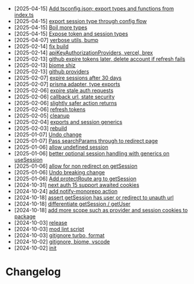 - [2025-04-15] [Add tsconfig.json; export types and functions from index.ts](https://github.com/RubricLab/auth/commit/f55dbe15af79d7879761edbb1feaa823a914e46a)
- [2025-04-15] [export session type through config flow](https://github.com/RubricLab/auth/commit/75623bea479d8ab792b181b5cc455db8b1744e7b)
- [2025-04-15] [Boil more types](https://github.com/RubricLab/auth/commit/5ebdc5690fc6e83773869c2aaf7d5794d51b8b66)
- [2025-04-15] [Expose token and session types](https://github.com/RubricLab/auth/commit/e898a1f64f1ea77bdd02ce89ff027c2f7593d89f)
- [2025-04-07] [verbose utils, bump](https://github.com/RubricLab/auth/commit/fd78ca0bc1824339b2b1a6ffb72eccc5c13d8d1c)
- [2025-02-14] [fix build](https://github.com/RubricLab/auth/commit/c54af553ae56c720d886f97e6ee510bbb2ade498)
- [2025-02-14] [apiKeyAuthorizationProviders, vercel, brex](https://github.com/RubricLab/auth/commit/498233933eccab4cb147a0b4bd8a01f75ccc2a75)
- [2025-02-13] [github expire tokens later, delete account if refresh fails](https://github.com/RubricLab/auth/commit/8a873404076151a7f0eaf490a8d8e9c483349d56)
- [2025-02-13] [biome shiz](https://github.com/RubricLab/auth/commit/c9e3cc3f887614a11907fcfbc137092bed3cfcf8)
- [2025-02-13] [github providers](https://github.com/RubricLab/auth/commit/e98d787af8ac54d174fddd8c5938b960d5d72462)
- [2025-02-07] [expire sessions after 30 days](https://github.com/RubricLab/auth/commit/bcb4a8bf8a3601afffb2ad1ecef21061850e24db)
- [2025-02-07] [prisma adapter, type exports](https://github.com/RubricLab/auth/commit/ea24d4a2a5f7ec464eba3da5c2be96c9e2bf09af)
- [2025-02-06] [expire stale auth requests](https://github.com/RubricLab/auth/commit/117d98f5f01aa195f3a29edd8c238fbc61782a90)
- [2025-02-06] [callback url, state security](https://github.com/RubricLab/auth/commit/31b2a52abc65bae6a2dbc34bb5d83ecc09238a72)
- [2025-02-06] [slightly safer action returns](https://github.com/RubricLab/auth/commit/057e0c6380e2143d75bcd961c3af0692a736637b)
- [2025-02-06] [refresh tokens](https://github.com/RubricLab/auth/commit/9c1c10d37c20a317e5373d50a54676ed68fe78ac)
- [2025-02-05] [cleanup](https://github.com/RubricLab/auth/commit/f0f9040394c6754525d1a5dbd68e3452853d5ef0)
- [2025-02-04] [exports and session generics](https://github.com/RubricLab/auth/commit/0758e8d3c3d0d31006c424316688d9a950b9f936)
- [2025-02-03] [rebuild](https://github.com/RubricLab/auth/commit/3fa5db5c4716a9db6cc1361702c820ceda832cfb)
- [2025-01-07] [Undo change](https://github.com/RubricLab/auth/commit/2315b51d3bf472421d565ee80a2b7a14c5852343)
- [2025-01-07] [Pass searchParams through to redirect page](https://github.com/RubricLab/auth/commit/daefdcf4ad98ecc0a66b73c81992e72512faeacb)
- [2025-01-06] [allow undefined session](https://github.com/RubricLab/auth/commit/1d26dd061e5cf6de179bfa6c011ae6a93cc6fe85)
- [2025-01-06] [better optional session handling with generics on useSession](https://github.com/RubricLab/auth/commit/1ed0a1bd20381b20afd6555970bbcadfbaa71aba)
- [2025-01-06] [allow for non redirect on getSession](https://github.com/RubricLab/auth/commit/a28c539875fd0e6a84717bd73a76b8b891246f57)
- [2025-01-06] [Undo breaking change](https://github.com/RubricLab/auth/commit/7f85ee885e6b66a2eecb84da32b36a5f4ea02160)
- [2025-01-06] [Add protectRoute arg to getSession](https://github.com/RubricLab/auth/commit/76aa6c4df2d26fba87df6a89327991fcef06afb7)
- [2024-10-31] [next auth 15 support awaited cookies](https://github.com/RubricLab/auth/commit/8444c6e86d48c4ab7b180e2001ad1fd713a6684d)
- [2024-10-24] [add notify-monorepo action](https://github.com/RubricLab/auth/commit/d111b1ebaca5f3599f8477a5c61e15db60d86238)
- [2024-10-18] [assert getSession has user or redirect to unauth url](https://github.com/RubricLab/auth/commit/939bc637013933cbbcb03f00753ebcbe500759bd)
- [2024-10-18] [differentiate getSession / getUser](https://github.com/RubricLab/auth/commit/7362e36e1d37dd0cd348c7cef5cbe10e790e0c00)
- [2024-10-18] [add more scope such as provider and session cookies to package](https://github.com/RubricLab/auth/commit/d0a9ebfb9d7e0358dd65f394e879bef21ade2722)
- [2024-10-03] [release](https://github.com/RubricLab/auth/commit/5b29a0fc2dc85cfb5ad32be4b05c419640924c3d)
- [2024-10-03] [mod lint script](https://github.com/RubricLab/auth/commit/f06a0912e6b4e04ff260f44e263e6f396b44d9fb)
- [2024-10-03] [gitignore turbo, format](https://github.com/RubricLab/auth/commit/cbd07d8b075bd67659bc067742302ef4fdbe0e17)
- [2024-10-02] [gitignore, biome, vscode](https://github.com/RubricLab/auth/commit/017182b92cbae09df53e41423db10c788ba94bf7)
- [2024-10-02] [init](https://github.com/RubricLab/auth/commit/40145b017976d9a7393063a4640e6965af45eac4)
# Changelog

